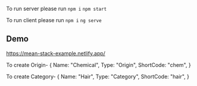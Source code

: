 To run server please run
`npm i`
`npm start`

To run client please run
`npm i`
`ng serve`

## Demo

https://mean-stack-example.netlify.app/

To create Origin-
{
Name: "Chemical",
Type: "Origin",
ShortCode: "chem",
}

To create Category-
{
Name: "Hair",
Type: "Category",
ShortCode: "hair",
}
